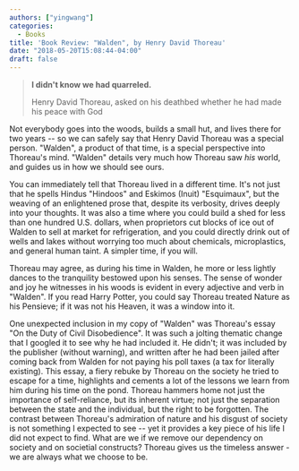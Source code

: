 ```yaml
---
authors: ["yingwang"]
categories:
  - Books
title: 'Book Review: "Walden", by Henry David Thoreau'
date: "2018-05-20T15:08:44-04:00"
draft: false
---
```


> **I didn't know we had quarreled.**
>
> Henry David Thoreau, asked on his deathbed whether he had made his peace with God

Not everybody goes into the woods, builds a small hut, and lives there for two years -- so we can safely say that Henry David Thoreau was a special person. "Walden", a product of that time, is a special perspective into Thoreau's mind. "Walden" details very much how Thoreau saw _his_ world, and guides us in how we should see ours.

You can immediately tell that Thoreau lived in a different time. It's not just that he spells Hindus "Hindoos" and Eskimos (Inuit) "Esquimaux", but the weaving of an enlightened prose that, despite its verbosity, drives deeply into your thoughts. It was also a time where you could build a shed for less than one hundred U.S. dollars, when proprietors cut blocks of ice out of Walden to sell at market for refrigeration, and you could directly drink out of wells and lakes without worrying too much about chemicals, microplastics, and general human taint. A simpler time, if you will.

Thoreau may agree, as during his time in Walden, he more or less lightly dances to the tranquility bestowed upon his senses. The sense of wonder and joy he witnesses in his woods is evident in every adjective and verb in "Walden". If you read Harry Potter, you could say Thoreau treated Nature as his Pensieve; if it was not his Heaven, it was a window into it.

One unexpected inclusion in my copy of "Walden" was Thoreau's essay "On the Duty of Civil Disobedience". It was such a jolting thematic change that I googled it to see why he had included it. He didn't; it was included by the publisher (without warning), and written after he had been jailed after coming back from Walden for not paying his poll taxes (a tax for literally existing). This essay, a fiery rebuke by Thoreau on the society he tried to escape for a time, highlights and cements a lot of the lessons we learn from him during his time on the pond. Thoreau hammers home not just the importance of self-reliance, but its inherent virtue; not just the separation between the state and the individual, but the right to be forgotten. The contrast between Thoreau's admiration of nature and his disgust of society is not something I expected to see -- yet it provides a key piece of his life I did not expect to find. What are we if we remove our dependency on society and on societial constructs? Thoreau gives us the timeless answer - we are always what we choose to be.
